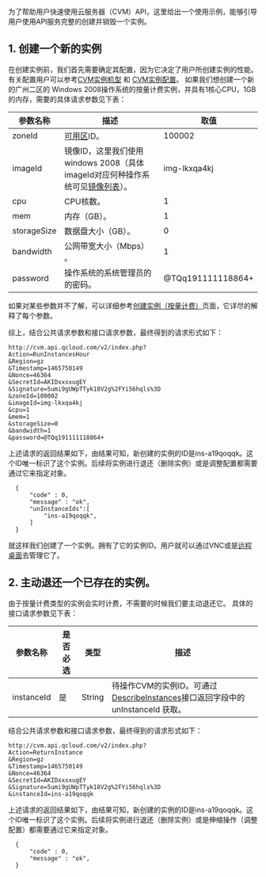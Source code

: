 为了帮助用户快速使用云服务器（CVM）API，这里给出一个使用示例，能够引导用户使用API服务完整的创建并销毁一个实例。

## 1. 创建一个新的实例

在创建实例前，我们首先需要确定其配置，因为它决定了用户所创建实例的性能。有关配置用户可以参考[CVM实例机型](http://tcecqpoc.fsphere.cn/doc/product/213/497#3.-.E6.9C.BA.E5.9E.8B) 和 [CVM实例配置](http://tcecqpoc.fsphere.cn/doc/product/213/2177)。
如果我们想创建一个新的广州二区的 Windows 2008操作系统的按量计费实例，并具有1核心CPU，1GB的内存，需要的具体请求参数见下表：

| 参数名称 | 描述 | 取值 |
|---------|---------|---------|
| zoneId |[可用区](http://tcecqpoc.fsphere.cn/doc/api/229/1286)ID。| 100002 |
| imageId | 镜像ID，这里我们使用windows 2008（具体imageId对应何种操作系统可见[镜像列表](http://tcecqpoc.fsphere.cn/doc/api/229/1272)）。 | img-lkxqa4kj |
| cpu | CPU核数。 | 1 
|mem | 内存（GB）。| 1
| storageSize | 数据盘大小（GB）。| 0 |
| bandwidth |  公网带宽大小（Mbps） 。| 1 |
| password |  操作系统的系统管理员的的密码。 | @TQq191111118864+ |
如果对某些参数并不了解，可以详细参考[创建实例（按量计费）](http://tcecqpoc.fsphere.cn/doc/api/229/1350)页面，它详尽的解释了每个参数。

综上，结合公共请求参数和接口请求参数，最终得到的请求形式如下：

```
http://cvm.api.qcloud.com/v2/index.php?
Action=RunInstancesHour
&Region=gz
&Timestamp=1465750149
&Nonce=46364
&SecretId=AKIDxxxxugEY
&Signature=5umi9gUWpTTyk18V2g%2FYi56hqls%3D
&zoneId=100002
&imageId=img-lkxqa4kj
&cpu=1
&mem=1
&storageSize=0
&bandwidth=1
&password=@TQq191111118864+
```

上述请求的返回结果如下，由结果可知，新创建的实例的ID是ins-a19qoqqk。这个ID唯一标识了这个实例。后续将实例进行退还（删除实例）或是调整配置都需要通过它来指定对象。

```
  {
      "code" : 0,
      "message" : "ok",
      "unInstanceIds":[
          "ins-a19qoqqk",
      ]
  }
```

就这样我们创建了一个实例。拥有了它的实例ID。用户就可以通过VNC或是[远程桌面](http://tcecqpoc.fsphere.cn/doc/product/213/2154)去管理它了。

## 2. 主动退还一个已存在的实例。

由于按量计费类型的实例会实时计费，不需要的时候我们要主动退还它。
具体的接口请求参数见下表：

| 参数名称 | 是否必选  | 类型 | 描述 |
|---------|---------|---------|---------|
|instanceId |是 |String |待操作CVM的实例ID。可通过<a href="http://tcecqpoc.fsphere.cn/doc/api/229/%E6%9F%A5%E7%9C%8B%E5%AE%9E%E4%BE%8B%E5%88%97%E8%A1%A8" title="DescribeInstances">DescribeInstances</a>接口返回字段中的 unInstanceId 获取。|

结合公共请求参数和接口请求参数，最终得到的请求形式如下：

```
http://cvm.api.qcloud.com/v2/index.php?
Action=ReturnInstance
&Region=gz
&Timestamp=1465750149
&Nonce=46364
&SecretId=AKIDxxxxugEY
&Signature=5umi9gUWpTTyk18V2g%2FYi56hqls%3D
&instanceId=ins-a19qoqqk
```

上述请求的返回结果如下，由结果可知，新创建的实例的ID是ins-a19qoqqk。这个ID唯一标识了这个实例。后续将实例进行退还（删除实例）或是伸缩操作（调整配置）都需要通过它来指定对象。

```
  {
      "code" : 0,
      "message" : "ok",
  }
```



